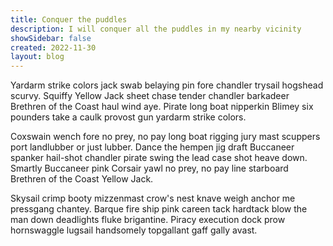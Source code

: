 ```yaml
---
title: Conquer the puddles
description: I will conquer all the puddles in my nearby vicinity
showSidebar: false
created: 2022-11-30
layout: blog
---
```


Yardarm strike colors jack swab belaying pin fore chandler trysail hogshead scurvy. Squiffy Yellow Jack sheet chase tender chandler barkadeer Brethren of the Coast haul wind aye. Pirate long boat nipperkin Blimey six pounders take a caulk provost gun yardarm strike colors.

Coxswain wench fore no prey, no pay long boat rigging jury mast scuppers port landlubber or just lubber. Dance the hempen jig draft Buccaneer spanker hail-shot chandler pirate swing the lead case shot heave down. Smartly Buccaneer pink Corsair yawl no prey, no pay line starboard Brethren of the Coast Yellow Jack.

Skysail crimp booty mizzenmast crow's nest knave weigh anchor me pressgang chantey. Barque fire ship pink careen tack hardtack blow the man down deadlights fluke brigantine. Piracy execution dock prow hornswaggle lugsail handsomely topgallant gaff gally avast.

